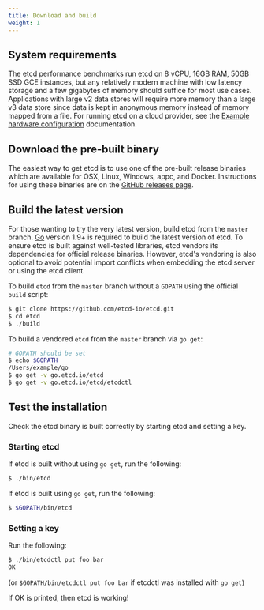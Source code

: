 ```yaml
---
title: Download and build
weight: 1
---
```


## System requirements

The etcd performance benchmarks run etcd on 8 vCPU, 16GB RAM, 50GB SSD GCE
instances, but any relatively modern machine with low latency storage and a few
gigabytes of memory should suffice for most use cases. Applications with large
v2 data stores will require more memory than a large v3 data store since data is
kept in anonymous memory instead of memory mapped from a file. For running etcd
on a cloud provider, see the [Example hardware
configuration][example-hardware-configurations] documentation.

## Download the pre-built binary

The easiest way to get etcd is to use one of the pre-built release binaries
which are available for OSX, Linux, Windows, appc, and Docker. Instructions for
using these binaries are on the [GitHub releases page][github-release].

## Build the latest version

For those wanting to try the very latest version, build etcd from the `master`
branch. [Go](https://golang.org/) version 1.9+ is required to build the latest
version of etcd. To ensure etcd is built against well-tested libraries, etcd
vendors its dependencies for official release binaries. However, etcd's
vendoring is also optional to avoid potential import conflicts when embedding
the etcd server or using the etcd client.

To build `etcd` from the `master` branch without a `GOPATH` using the official
`build` script:

```sh
$ git clone https://github.com/etcd-io/etcd.git
$ cd etcd
$ ./build
```

To build a vendored `etcd` from the `master` branch via `go get`:

```sh
# GOPATH should be set
$ echo $GOPATH
/Users/example/go
$ go get -v go.etcd.io/etcd
$ go get -v go.etcd.io/etcd/etcdctl
```

## Test the installation

Check the etcd binary is built correctly by starting etcd and setting a key.

### Starting etcd

If etcd is built without using `go get`, run the following:

```sh
$ ./bin/etcd
```
If etcd is built using `go get`, run the following:

```sh
$ $GOPATH/bin/etcd
```

### Setting a key

Run the following:

```sh
$ ./bin/etcdctl put foo bar
OK
```

(or `$GOPATH/bin/etcdctl put foo bar` if etcdctl was installed with `go get`)

If OK is printed, then etcd is working!

[build-script]: ../build
[cmd-directory]: ../cmd
[example-hardware-configurations]: op-guide/hardware#example-hardware-configurations
[github-release]: https://github.com/etcd-io/etcd/releases/
[go]: https://golang.org/doc/install
